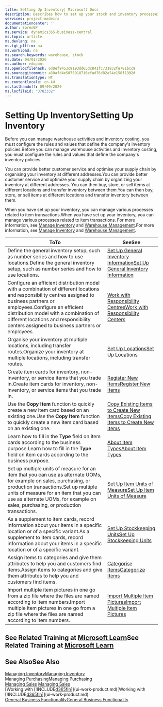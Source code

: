 ```yaml
---
title: Setting Up Inventory| Microsoft Docs
description: Describes how to set up your stock and inventory processes, including transfer routes and locations, such as warehouses.
services: project-madeira
documentationcenter: ''
author: SorenGP
ms.service: dynamics365-business-central
ms.topic: article
ms.devlang: na
ms.tgt_pltfrm: na
ms.workload: na
ms.search.keywords: warehouse, stock
ms.date: 04/01/2020
ms.author: edupont
ms.openlocfilehash: 6d0ef9453c9193dd65dc841fc731932fe781bcc9
ms.sourcegitcommit: a80afd4e5075018716efad76d82a54e158f1392d
ms.translationtype: HT
ms.contentlocale: en-AU
ms.lasthandoff: 09/09/2020
ms.locfileid: "3783332"
---
```

# <a name="setting-up-inventory"></a><span data-ttu-id="8fc5d-103">Setting Up Inventory</span><span class="sxs-lookup"><span data-stu-id="8fc5d-103">Setting Up Inventory</span></span>
<span data-ttu-id="8fc5d-104">Before you can manage warehouse activities and inventory costing, you must configure the rules and values that define the company's inventory policies.</span><span class="sxs-lookup"><span data-stu-id="8fc5d-104">Before you can manage warehouse activities and inventory costing, you must configure the rules and values that define the company's inventory policies.</span></span>

<span data-ttu-id="8fc5d-105">You can provide better customer service and optimise your supply chain by organising your inventory at different addresses.</span><span class="sxs-lookup"><span data-stu-id="8fc5d-105">You can provide better customer service and optimize your supply chain by organizing your inventory at different addresses.</span></span> <span data-ttu-id="8fc5d-106">You can then buy, store, or sell items at different locations and transfer inventory between them.</span><span class="sxs-lookup"><span data-stu-id="8fc5d-106">You can then buy, store, or sell items at different locations and transfer inventory between them.</span></span>

<span data-ttu-id="8fc5d-107">When you have set up your inventory, you can manage various processes related to item transactions.</span><span class="sxs-lookup"><span data-stu-id="8fc5d-107">When you have set up your inventory, you can manage various processes related to item transactions.</span></span> <span data-ttu-id="8fc5d-108">For more information, see [Manage Inventory](inventory-manage-inventory.md) and [Warehouse Management](warehouse-manage-warehouse.md).</span><span class="sxs-lookup"><span data-stu-id="8fc5d-108">For more information, see [Manage Inventory](inventory-manage-inventory.md) and [Warehouse Management](warehouse-manage-warehouse.md).</span></span>

| <span data-ttu-id="8fc5d-109">To</span><span class="sxs-lookup"><span data-stu-id="8fc5d-109">To</span></span> | <span data-ttu-id="8fc5d-110">See</span><span class="sxs-lookup"><span data-stu-id="8fc5d-110">See</span></span> |
| --- | --- |
| <span data-ttu-id="8fc5d-111">Define the general inventory setup, such as number series and how to use locations.</span><span class="sxs-lookup"><span data-stu-id="8fc5d-111">Define the general inventory setup, such as number series and how to use locations.</span></span> |[<span data-ttu-id="8fc5d-112">Set Up General Inventory Information</span><span class="sxs-lookup"><span data-stu-id="8fc5d-112">Set Up General Inventory Information</span></span>](inventory-how-setup-general.md) |
|<span data-ttu-id="8fc5d-113">Configure an efficient distribution model with a combination of different locations and responsibility centres assigned to business partners or employees.</span><span class="sxs-lookup"><span data-stu-id="8fc5d-113">Configure an efficient distribution model with a combination of different locations and responsibility centers assigned to business partners or employees.</span></span>|[<span data-ttu-id="8fc5d-114">Work with Responsibility Centres</span><span class="sxs-lookup"><span data-stu-id="8fc5d-114">Work with Responsibility Centers</span></span>](inventory-responsibility-centers.md)|
| <span data-ttu-id="8fc5d-115">Organise your inventory at multiple locations, including transfer routes.</span><span class="sxs-lookup"><span data-stu-id="8fc5d-115">Organize your inventory at multiple locations, including transfer routes.</span></span> |[<span data-ttu-id="8fc5d-116">Set Up Locations</span><span class="sxs-lookup"><span data-stu-id="8fc5d-116">Set Up Locations</span></span>](inventory-how-register-new-items.md) |
| <span data-ttu-id="8fc5d-117">Create item cards for inventory, non-inventory, or service items that you trade in.</span><span class="sxs-lookup"><span data-stu-id="8fc5d-117">Create item cards for inventory, non-inventory, or service items that you trade in.</span></span> |[<span data-ttu-id="8fc5d-118">Register New Items</span><span class="sxs-lookup"><span data-stu-id="8fc5d-118">Register New Items</span></span>](inventory-how-register-new-items.md) |
|<span data-ttu-id="8fc5d-119">Use the **Copy Item** function to quickly create a new item card based on an existing one.</span><span class="sxs-lookup"><span data-stu-id="8fc5d-119">Use the **Copy Item** function to quickly create a new item card based on an existing one.</span></span>|[<span data-ttu-id="8fc5d-120">Copy Existing Items to Create New Items</span><span class="sxs-lookup"><span data-stu-id="8fc5d-120">Copy Existing Items to Create New Items</span></span>](inventory-how-copy-items.md)|
|<span data-ttu-id="8fc5d-121">Learn how to fill in the **Type** field on item cards according to the business purpose.</span><span class="sxs-lookup"><span data-stu-id="8fc5d-121">Learn how to fill in the **Type** field on item cards according to the business purpose.</span></span>|[<span data-ttu-id="8fc5d-122">About Item Types</span><span class="sxs-lookup"><span data-stu-id="8fc5d-122">About Item Types</span></span>](inventory-about-item-types.md)|
|<span data-ttu-id="8fc5d-123">Set up multiple units of measure for an item that you can use as alternate UOMs, for example on sales, purchasing, or production transactions.</span><span class="sxs-lookup"><span data-stu-id="8fc5d-123">Set up multiple units of measure for an item that you can use as alternate UOMs, for example on sales, purchasing, or production transactions.</span></span>|[<span data-ttu-id="8fc5d-124">Set Up Item Units of Measure</span><span class="sxs-lookup"><span data-stu-id="8fc5d-124">Set Up Item Units of Measure</span></span>](inventory-how-setup-units-of-measure.md)|
|<span data-ttu-id="8fc5d-125">As a supplement to item cards, record information about your items in a specific location or of a specific variant.</span><span class="sxs-lookup"><span data-stu-id="8fc5d-125">As a supplement to item cards, record information about your items in a specific location or of a specific variant.</span></span>|[<span data-ttu-id="8fc5d-126">Set Up Stockkeeping Units</span><span class="sxs-lookup"><span data-stu-id="8fc5d-126">Set Up Stockkeeping Units</span></span>](inventory-how-to-set-up-stockkeeping-units.md)|
| <span data-ttu-id="8fc5d-127">Assign items to categories and give them attributes to help you and customers find items.</span><span class="sxs-lookup"><span data-stu-id="8fc5d-127">Assign items to categories and give them attributes to help you and customers find items.</span></span> |[<span data-ttu-id="8fc5d-128">Categorise Items</span><span class="sxs-lookup"><span data-stu-id="8fc5d-128">Categorize Items</span></span>](inventory-how-categorize-items.md) |
|<span data-ttu-id="8fc5d-129">Import multiple item pictures in one go from a zip file where the files are named according to item numbers.</span><span class="sxs-lookup"><span data-stu-id="8fc5d-129">Import multiple item pictures in one go from a zip file where the files are named according to item numbers.</span></span>|[<span data-ttu-id="8fc5d-130">Import Multiple Item Pictures</span><span class="sxs-lookup"><span data-stu-id="8fc5d-130">Import Multiple Item Pictures</span></span>](inventory-how-import-item-pictures.md)|

## <a name="see-related-training-at-microsoft-learn"></a><span data-ttu-id="8fc5d-131">See Related Training at [Microsoft Learn](/learn/modules/trade-get-started-dynamics-365-business-central/)</span><span class="sxs-lookup"><span data-stu-id="8fc5d-131">See Related Training at [Microsoft Learn](/learn/modules/trade-get-started-dynamics-365-business-central/)</span></span>

## <a name="see-also"></a><span data-ttu-id="8fc5d-132">See Also</span><span class="sxs-lookup"><span data-stu-id="8fc5d-132">See Also</span></span>
[<span data-ttu-id="8fc5d-133">Managing Inventory</span><span class="sxs-lookup"><span data-stu-id="8fc5d-133">Managing Inventory</span></span>](inventory-manage-inventory.md)  
[<span data-ttu-id="8fc5d-134">Managing Purchasing</span><span class="sxs-lookup"><span data-stu-id="8fc5d-134">Managing Purchasing</span></span>](purchasing-manage-purchasing.md)  
<span data-ttu-id="8fc5d-135">[Managing Sales](sales-manage-sales.md)  </span><span class="sxs-lookup"><span data-stu-id="8fc5d-135">[Managing Sales](sales-manage-sales.md)  </span></span>  
<span data-ttu-id="8fc5d-136">[Working with [!INCLUDE[d365fin](includes/d365fin_md.md)]](ui-work-product.md)</span><span class="sxs-lookup"><span data-stu-id="8fc5d-136">[Working with [!INCLUDE[d365fin](includes/d365fin_md.md)]](ui-work-product.md)</span></span>  
[<span data-ttu-id="8fc5d-137">General Business Functionality</span><span class="sxs-lookup"><span data-stu-id="8fc5d-137">General Business Functionality</span></span>](ui-across-business-areas.md)
